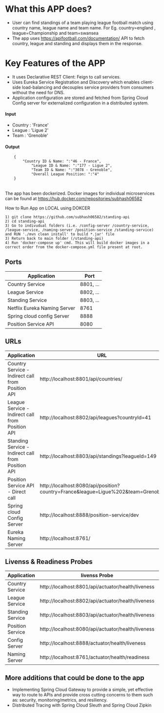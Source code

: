# What this APP does?
- User can find standings of a team playing league football match using country name, league name and team name. For Eg. country=england , league=Championship and team=swansea
- The app uses https://apifootball.com/documentation/ API to fetch country, league and standing and displays them in the response.

# Key Features of the APP
- It uses Declarative REST Client: Feign to call services.
- Uses Eureka Service Registration and Discovery which enables client-side load-balancing and decouples service providers from consumers without the need for DNS.
- Application configuration are stored and fetched from Spring Cloud Config server for externalized configuration in a distributed system.

#### Input
- Country : 'France'
- League  : 'Ligue 2'
- Team    : 'Grenoble'

#### Output
```
	{
	    "Country ID & Name: ":"46 - France",
            "League ID & Name: ":"177 - Ligue 2",
            "Team ID & Name: ":"3078 - Grenoble",
            "Overall League Position: ":"4"
	} 
```

###### 
The app has been dockerized. Docker images for individual microservices can be found at https://hub.docker.com/repositories/subhash06582

How to Run App on LOCAL using DOKCER
```
1) git clone https://github.com/subhash06582/standing-api
2) cd standing-api
3) Go to indivudual folders (i.e. /config-server /country-service, /league-service, /naming-server /position-service /standing-service) and RUN './mvn clean install' to build *.jar' file
3) Return back to main folder (/standing-api)
4) Run 'docker-compose up' cmd. This will build docker images in a correct order from the docker-compose.yml file present at root.
```

## Ports

|     Application       |     Port          |
| ------------- | ------------- |
| Country Service | 8801, ...  |
| League Service | 8802, ... |
| Standing Service | 8803, ... |
| Netflix Eureka Naming Server | 8761 |
| Spring cloud config Server | 8888 |
| Position Service API | 8080 |

## URLs

|     Application       |     URL          |
| ------------- | ------------- |
| Country Service - Indirect call from Position API| http://localhost:8801/api/countries/ |
| League Service - Indirect call from Position API| http://localhost:8802/api/leagues?countryId=41|
| Standing Service - Indirect call from Position API| http://localhost:8803/api/standings?leagueId=149|
| Position Service API - Direct call | http://localhost:8080/api/position?country=France&league=Ligue%202&team=Grenoble|
| Spring cloud Config Server | http://localhost:8888/position-service/dev|
| Eureka Naming Server | http://localhost:8761/|


## Livenss & Readiness Probes

|     Application       |    livenss  Probe          |     readiness  Probe          |
| ------------- | ------------- | ------------- |
| Country Service | http://localhost:8801/api/actuator/health/liveness | http://localhost:8801/api/actuator/health/readiness |
| League Service | http://localhost:8802/api/actuator/health/liveness| http://localhost:8802/api/actuator/health/readiness |
| Standing Service | http://localhost:8803/api/actuator/health/liveness| http://localhost:8803/api/actuator/health/readiness |
| Position Service | http://localhost:8080/api/actuator/health/liveness| http://localhost:8080/api/actuator/health/readiness |
| Config Server | http://localhost:8888/actuator/health/liveness| http://localhost:8888/actuator/health/readiness |
| Naming Server | http://localhost:8761/actuator/health/readiness| http://localhost:8761/actuator/health/readiness |

## More additions that could be done to the app
- Implementing Spring Cloud Gateway to provide a simple, yet effective way to route to APIs and provide cross cutting concerns to them such as: security, monitoring/metrics, and resiliency.
- Distributed Tracing with Spring Cloud Sleuth and Spring Cloud Zipkin
